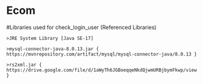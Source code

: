 # Ecom
  #Libraries used for check_login_user (Referenced Libraries)
   
   
    >JRE System Library [Java SE-17]
    
    >mysql-connector-java-8.0.13.jar { https://mvnrepository.com/artifact/mysql/mysql-connector-java/8.0.13 }
    
    >rs2xml.jar { https://drive.google.com/file/d/1aWyTh6JGBoeqqeNkdQjwmURBjbymFkwp/view } 

